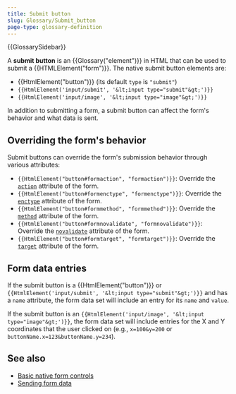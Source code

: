 ```yaml
---
title: Submit button
slug: Glossary/Submit_button
page-type: glossary-definition
---
```


{{GlossarySidebar}}

A **submit button** is an {{Glossary("element")}} in HTML that can be used to submit a {{HTMLElement("form")}}. The native submit button elements are:

- {{HtmlElement("button")}} (its default `type` is `"submit"`)
- `{{HtmlElement('input/submit', '&lt;input type="submit"&gt;')}}`
- `{{HtmlElement('input/image', '&lt;input type="image"&gt;')}}`

In addition to submitting a form, a submit button can affect the form's behavior and what data is sent.

## Overriding the form's behavior

Submit buttons can override the form's submission behavior through various attributes:

- `{{HtmlElement("button#formaction", "formaction")}}`: Override the [`action`](/en-US/docs/Web/HTML/Reference/Element/form#action) attribute of the form.
- `{{HtmlElement("button#formenctype", "formenctype")}}`: Override the [`enctype`](/en-US/docs/Web/HTML/Reference/Element/form#enctype) attribute of the form.
- `{{HtmlElement("button#formmethod", "formmethod")}}`: Override the [`method`](/en-US/docs/Web/HTML/Reference/Element/form#method) attribute of the form.
- `{{HtmlElement("button#formnovalidate", "formnovalidate")}}`: Override the [`novalidate`](/en-US/docs/Web/HTML/Reference/Element/form#novalidate) attribute of the form.
- `{{HtmlElement("button#formtarget", "formtarget")}}`: Override the [`target`](/en-US/docs/Web/HTML/Reference/Element/form#target) attribute of the form.

## Form data entries

If the submit button is a {{HtmlElement("button")}} or `{{HtmlElement('input/submit', '&lt;input type="submit"&gt;')}}` and has a `name` attribute, the form data set will include an entry for its `name` and `value`.

If the submit button is an `{{HtmlElement('input/image', '&lt;input type="image"&gt;')}}`, the form data set will include entries for the X and Y coordinates that the user clicked on (e.g., `x=100&y=200` or `buttonName.x=123&buttonName.y=234`).

## See also

- [Basic native form controls](/en-US/docs/Learn_web_development/Extensions/Forms/Basic_native_form_controls)
- [Sending form data](/en-US/docs/Learn_web_development/Extensions/Forms/Sending_and_retrieving_form_data)

